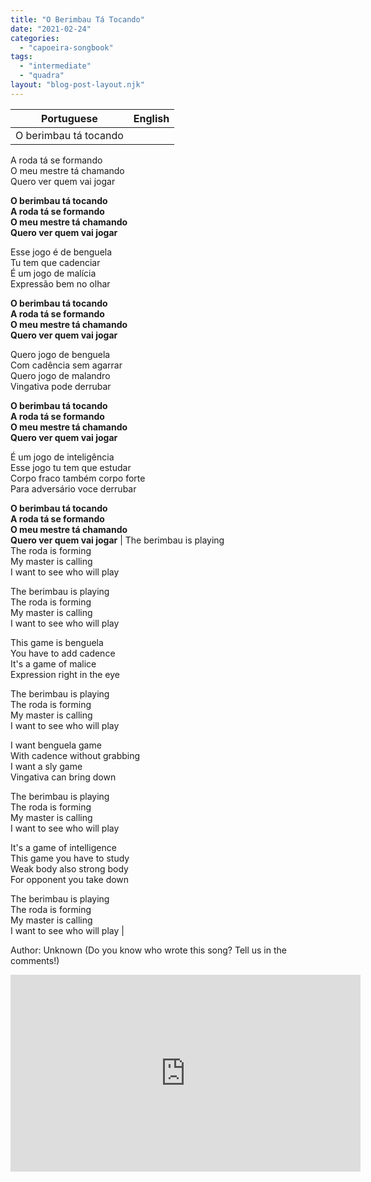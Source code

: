 ```yaml
---
title: "O Berimbau Tá Tocando"
date: "2021-02-24"
categories: 
  - "capoeira-songbook"
tags: 
  - "intermediate"
  - "quadra"
layout: "blog-post-layout.njk"
---
```


| Portuguese | English |
| --- | --- |
| O berimbau tá tocando  
A roda tá se formando  
O meu mestre tá chamando  
Quero ver quem vai jogar  
  
**O berimbau tá tocando  
A roda tá se formando  
O meu mestre tá chamando  
Quero ver quem vai jogar**  
  
Esse jogo é de benguela  
Tu tem que cadenciar  
É um jogo de malícia  
Expressão bem no olhar  
  
**O berimbau tá tocando  
A roda tá se formando  
O meu mestre tá chamando  
Quero ver quem vai jogar**  
  
Quero jogo de benguela  
Com cadência sem agarrar  
Quero jogo de malandro  
Vingativa pode derrubar  
  
**O berimbau tá tocando  
A roda tá se formando  
O meu mestre tá chamando  
Quero ver quem vai jogar**  
  
É um jogo de inteligência  
Esse jogo tu tem que estudar  
Corpo fraco também corpo forte  
Para adversário voce derrubar  
  
**O berimbau tá tocando  
A roda tá se formando  
O meu mestre tá chamando  
Quero ver quem vai jogar** | The berimbau is playing  
The roda is forming  
My master is calling  
I want to see who will play  
  
The berimbau is playing  
The roda is forming  
My master is calling  
I want to see who will play  
  
This game is benguela  
You have to add cadence  
It's a game of malice  
Expression right in the eye  
  
The berimbau is playing  
The roda is forming  
My master is calling  
I want to see who will play  
  
I want benguela game  
With cadence without grabbing  
I want a sly game  
Vingativa can bring down  
  
The berimbau is playing  
The roda is forming  
My master is calling  
I want to see who will play  
  
It's a game of intelligence  
This game you have to study  
Weak body also strong body  
For opponent you take down  
  
The berimbau is playing  
The roda is forming  
My master is calling  
I want to see who will play |

<figcaption>

Author: Unknown (Do you know who wrote this song? Tell us in the comments!)

</figcaption>

<iframe width="560" height="315" src="https://www.youtube.com/embed/KBgR4-1p0sQ" title="YouTube video player" frameborder="0" allow="accelerometer; autoplay; clipboard-write; encrypted-media; gyroscope; picture-in-picture" allowfullscreen></iframe>
